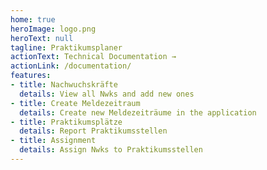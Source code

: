 ```yaml
---
home: true
heroImage: logo.png
heroText: null
tagline: Praktikumsplaner
actionText: Technical Documentation →
actionLink: /documentation/
features:
- title: Nachwuchskräfte
  details: View all Nwks and add new ones
- title: Create Meldezeitraum
  details: Create new Meldezeiträume in the application
- title: Praktikumsplätze
  details: Report Praktikumsstellen
- title: Assignment 
  details: Assign Nwks to Praktikumsstellen
---
```

